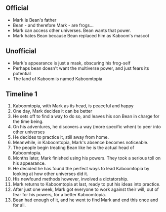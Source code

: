 ## Official

- Mark is Bean's father
- Bean - and therefore Mark - are frogs...
- Mark can access other universes. Bean wants that power.
- Mark hates Bean because Bean replaced him as Kaboom's mascot

## Unofficial

- Mark's appearance is just a mask, obscuring his frog-self
- Perhaps bean doesn't want the multiverse power, and just fears its potential
- The land of Kaboom is named Kaboomtopia

## Timeline 1

1. Kaboomtopia, with Mark as its head, is peaceful and happy
2. One day, Mark decides it can be better
3. He sets off to find a way to do so, and leaves his son Bean in charge for the time being.
4. On his adventures, he discovers a way (more specific when) to peer into other universes
5. He decides to practice it, still away from home.
6. Meanwhile, in Kaboomtopia, Mark's absence becomes noticeable.
7. The people begin treating Bean like he is the actual head of Kaboomtopia.
8. Months later, Mark finished using his powers. They took a serious toll on his appearance.
9. He decided he has found the perfect ways to lead Kaboomtopia by looking at how other universes did it. 
10. His newfound methods however, involved a dictatorship.
11. Mark returns to Kaboomtopia at last, ready to put his ideas into practice.
12. After just one week, Mark got everyone to work against their will, out of fear for his powers, for a better Kaboomtopia.
13. Bean had enough of it, and he went to find Mark and end this once and for all.
